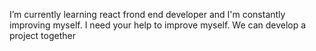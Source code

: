  I’m currently learning react frond end developer and I'm constantly improving myself.
 I need your help to improve myself. We can develop a project together
